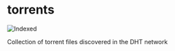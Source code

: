 torrents 
========
![Indexed](https://img.shields.io/badge/indexed-179092-blue)

Collection of torrent files discovered in the DHT network
